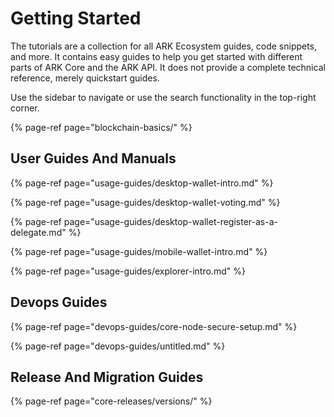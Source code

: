 # Getting Started

The tutorials are a collection for all ARK Ecosystem guides, code snippets, and more. It contains easy guides to help you get started with different parts of ARK Core and the ARK API. It does not provide a complete technical reference, merely quickstart guides.

Use the sidebar to navigate or use the search functionality in the top-right corner.

{% page-ref page="blockchain-basics/" %}

## User Guides And Manuals

{% page-ref page="usage-guides/desktop-wallet-intro.md" %}

{% page-ref page="usage-guides/desktop-wallet-voting.md" %}

{% page-ref page="usage-guides/desktop-wallet-register-as-a-delegate.md" %}

{% page-ref page="usage-guides/mobile-wallet-intro.md" %}

{% page-ref page="usage-guides/explorer-intro.md" %}

## Devops Guides

{% page-ref page="devops-guides/core-node-secure-setup.md" %}

{% page-ref page="devops-guides/untitled.md" %}

## Release And Migration Guides

{% page-ref page="core-releases/versions/" %}




